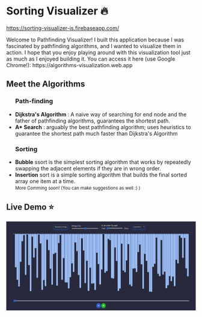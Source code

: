 # Sorting Visualizer :fire:

https://sorting-visualizer-js.firebaseapp.com/

<p>
Welcome to Pathfinding Visualizer! I built this application because I was fascinated by pathfinding algorithms, and I wanted to visualize them in action. I hope that you enjoy playing around with this visualization tool just as much as I enjoyed building it. You can access it here (use Google Chrome!): https://algorithms-visualization.web.app
</p>

<h2>Meet the Algorithms</h2>
<ul>
   <h3> Path-finding </h3> 
   <li>
    <b> Dijkstra's Algorithm </b>: A naive way of searching for end node and the father of pathfinding algorithms, guarantees       the shortest path.
  </li>
  <li> 
    <b>A* Search</b> : arguably the best pathfinding algorithm; uses heuristics to guarantee the shortest path much faster       than Dijkstra's Algorithm 
  </li>
   <h3> Sorting </h3>
      <li> 
         <b>Bubble</b> ssort is the simplest sorting algorithm that works by repeatedly swapping the adjacent elements if they are in wrong order.
      </li>
      <li> 
         <b>Insertion</b> sort is a simple sorting algorithm that builds the final sorted array one item at a time.
      </li>
<small>More Comming soon! (You can make suggestions as well :) )</small>
</ul>

## Live Demo :star:

![preview](preview.png)
